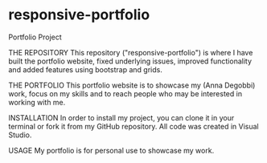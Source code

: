 # responsive-portfolio

Portfolio Project


THE REPOSITORY
This repository ("responsive-portfolio") is where I have built the portfolio website, fixed underlying issues, improved functionality and added features using bootstrap and grids.

THE PORTFOLIO
This portfolio website is to showcase my (Anna Degobbi) work, focus on my skills and to reach people who may be interested in working with me.

INSTALLATION
In order to install my project, you can clone it in your terminal or fork it from my GitHub repository. All code was created in Visual Studio.

USAGE
My portfolio is for personal use to showcase my work.